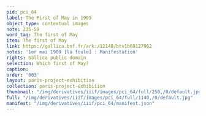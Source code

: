 ```yaml
---
pid: pci_64
label: The First of May in 1909
object_type: contextual images
note: 235-59
word_tag: The first of May
item: The first of May
link: https://gallica.bnf.fr/ark:/12148/btv1b69127962
notes: '1er mai 1909 [la foule] : Manifestation'
rights: Gallica public domain
selection: Which first of May?
caption: 
order: '063'
layout: paris-project-exhibition
collection: paris-project-exhibition
thumbnail: "/img/derivatives/iiif/images/pci_64/full/250,/0/default.jpg"
full: "/img/derivatives/iiif/images/pci_64/full/1140,/0/default.jpg"
manifest: "/img/derivatives/iiif/pci_64/manifest.json"
---
```

